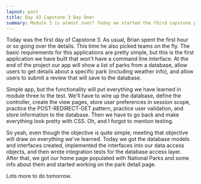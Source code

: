 ```yaml
---
layout: post
title: Day 43 Capstone 3 Day One!
summary: Module 3 is almost over! Today we started the third capstone project, a full stack web application for National Park hobbyists.  
---
```


Today was the first day of Capstone 3. As usual, Brian spent the first hour or so going over the details. This time he also picked teams on the fly. The basic requirements for this applications are pretty simple, but this is the first application we have built that won't have a command line interface. At the end of the project our app will show a list of parks from a database, allow users to get details about a specific park (including weather info), and allow users to submit a review that will save to the database.

Simple app, but the functionality will put everything we have learned in module three to the test. We'll have to wire up the database, define the controller, create the view pages, store user preferences in session scope, practice the POST-REDIRECT-GET pattern, practice user validation, and store information to the database. Then we have to go back and make everything look pretty with CSS. Oh, and I forgot to mention testing. 

So yeah, even though the objective is quite simple, meeting that objective will draw on everything we've learned. Today we got the database models and interfaces created, implemented the interfaces into our data access objects, and then wrote integration tests for the database access layer. After that, we got our home page populated with National Parks and some info about them and started working on the park detail page. 

Lots more to do tomorrow. 

